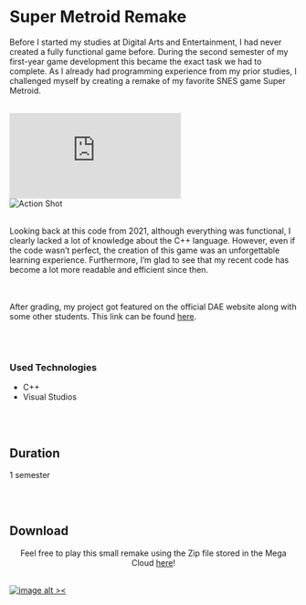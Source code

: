 # Super Metroid Remake


<div id="markdownBody">
    <div class="grid-container grid-centered-container reversed-col-content">
    <div>
        <p>
            Before I started my studies at Digital Arts and Entertainment, I had never created a fully functional game before. During the second semester of my first-year game development this became the exact task we had to complete. As I already had programming experience from my prior studies, I challenged myself by creating a remake of my favorite SNES game Super Metroid.
            <br><br>
        </p>
    </div>
    <iframe class="frame"  title="vimeo-player" src="https://player.vimeo.com/video/572013911?h=2014089976"   frameborder="0" allowfullscreen></iframe>
    </div>
    <div class="grid-container grid-centered-container">
        <img src="https://ik.imagekit.io/gillianassi/Projects/SuperMetroid/SuperMetroid_ActionImage_4Y3fbqerp.jpg?ik-sdk-version=javascript-1.4.3&updatedAt=1660054245318" alt="Action Shot"  width="auto" />
        <p>
        <br>
        Looking back at this code from 2021, although everything was functional, I clearly lacked a lot of knowledge about the C++ language. However, even if the code wasn’t perfect, the creation of this game was an unforgettable learning experience. Furthermore, I’m glad to see that my recent code has become a lot more readable and efficient since then.
        </p>
    </div>


</div>


<br><br>
After grading, my project got featured on the official DAE website along with some other students. This link can be found <a class="text-gPrimaryColor" href="https://digitalartsandentertainment.be/article/468/Programming+2%3A+2021+Post+Mortem">here</a>. 

<br><br>

### Used Technologies<br>

- C++<br>
- Visual Studios


<br><br>

## Duration
1 semester


<br><br>


## Download

<div style="text-align: justify;" >
</div>
<div style="text-align: center">
Feel free to play this small remake using the Zip file stored in the Mega Cloud <a class="text-gPrimaryColor" href="https://mega.nz/file/p24ECK4A#I66Cjterds3a0KRLEagWyvvX6p4RtdWs4IG6_8iXYBE" target="_blank">here</a>!
</div>
<br>
<a href="https://mega.nz/file/p24ECK4A#I66Cjterds3a0KRLEagWyvvX6p4RtdWs4IG6_8iXYBE"  target="_blank" >

![image alt ><](https://ik.imagekit.io/gillianassi/DownloadIcon_JoFp15JOi.png?ik-sdk-version=javascript-1.4.3&updatedAt=1659851491302)

</a>
